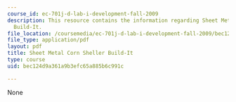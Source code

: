 ```yaml
---
course_id: ec-701j-d-lab-i-development-fall-2009
description: This resource contains the information regarding Sheet Metal Corn Sheller
  Build-It.
file_location: /coursemedia/ec-701j-d-lab-i-development-fall-2009/bec124d9a361a9b3efc65a885b6c991c_MITEC_701JF09_cornsht_build.pdf
file_type: application/pdf
layout: pdf
title: Sheet Metal Corn Sheller Build-It
type: course
uid: bec124d9a361a9b3efc65a885b6c991c

---
```

None